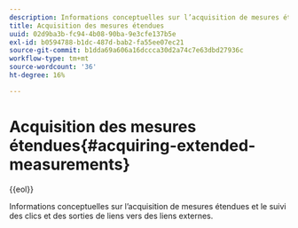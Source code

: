 ```yaml
---
description: Informations conceptuelles sur l’acquisition de mesures étendues et le suivi des clics et des sorties de liens vers des liens externes.
title: Acquisition des mesures étendues
uuid: 02d9ba3b-fc94-4b08-90ba-9e3cfe137b5e
exl-id: b0594788-b1dc-487d-bab2-fa55ee07ec21
source-git-commit: b1dda69a606a16dccca30d2a74c7e63dbd27936c
workflow-type: tm+mt
source-wordcount: '36'
ht-degree: 16%

---
```


# Acquisition des mesures étendues{#acquiring-extended-measurements}

{{eol}}

Informations conceptuelles sur l’acquisition de mesures étendues et le suivi des clics et des sorties de liens vers des liens externes.
